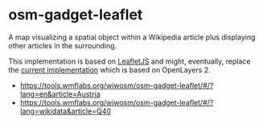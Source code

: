 osm-gadget-leaflet
==================

A map visualizing a spatial object within a Wikipedia article plus displaying other articles in the surrounding.

This implementation is based on [LeafletJS](http://leafletjs.com/) and might, eventually, replace the [current implementation](https://de.wikipedia.org/wiki/Wikipedia:WikiProjekt_Georeferenzierung/Anwendungen/OpenStreetMap/en) which is based on OpenLayers 2.

* https://tools.wmflabs.org/wiwosm/osm-gadget-leaflet/#/?lang=en&article=Austria
* https://tools.wmflabs.org/wiwosm/osm-gadget-leaflet/#/?lang=wikidata&article=Q40
